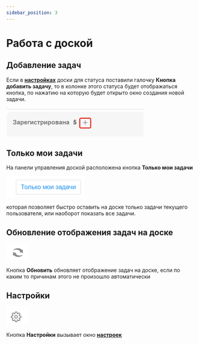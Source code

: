 ```yaml
---
sidebar_position: 3
---
```


# Работа с доской

## Добавление задач

Если в **[настройках](./userSettings.md#статусы)** доски для статуса поставили галочку **Кнопка добавить задачу**, то в колонке этого статуса будет отображаться кнопка, по нажатию на которую будет открыто окно создания новой задачи.

![Добавить задачу](\img\Добавить.png)

## Только мои задачи

На панели управления доской расположена кнопка **Только мои задачи**

![Только мои задачи](\img\ТолькоМоиЗадачи.png)

которая позволяет быстро оставить на доске только задачи текущего пользователя, или наоборот показать все задачи.

## Обновление отображения задач на доске

![Обновление](\img\Обновление.png)

Кнопка **Обновить** обновляет отображение задач на доске, если по каким то причинам этого не произошло автоматически

## Настройки

![Настройки](\img\Настройки.png)

Кнопка **Настройки** вызывает окно **[настроек](./userSettings.md)**
